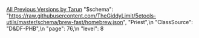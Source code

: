 [All Previous Versions by Tarun](https://5e.tools/index.html#blankhash,loadexthomebrew:opphb~devilfruitabilities~d%26dfphb~onepiecedungeonmasterguide~onepieceraces)
   "$schema": "https://raw.githubusercontent.com/TheGiddyLimit/5etools-utils/master/schema/brew-fast/homebrew.json",
"Priest",\n   "ClassSource": "D&DF-PHB",\n   "page": 76,\n   "level": 8
